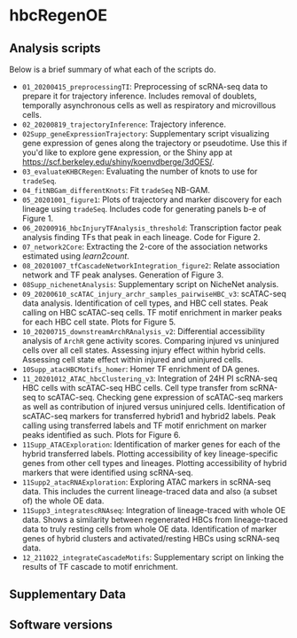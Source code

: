 # hbcRegenOE

## Analysis scripts

Below is a brief summary of what each of the scripts do.

 - `01_20200415_preprocessingTI`: Preprocessing of scRNA-seq data to prepare it for trajectory inference. Includes removal of doublets, temporally asynchronous cells as well as respiratory and microvillous cells.
 - `02_20200819_trajectoryInference`: Trajectory inference.
 - `02Supp_geneExpressionTrajectory`: Supplementary script visualizing gene expression of genes along the trajectory or pseudotime. Use this if you'd like to explore gene expression, or the Shiny app at https://scf.berkeley.edu/shiny/koenvdberge/3dOES/.
 - `03_evaluateKHBCRegen`: Evaluating the number of knots to use for `tradeSeq`.
 - `04_fitNBGam_differentKnots`: Fit `tradeSeq` NB-GAM.
 - `05_20201001_figure1`: Plots of trajectory and marker discovery for each lineage using `tradeSeq`. Includes code for generating panels b-e of Figure 1.
 - `06_20200916_hbcInjuryTFAnalysis_threshold`: Transcription factor peak analysis finding TFs that peak in each lineage. Code for Figure 2.
 - `07_network2Core`: Extracting the 2-core of the association networks estimated using *learn2count*.
 - `08_20201007_tfCascadeNetworkIntegration_figure2`: Relate association network and TF peak analyses. Generation of Figure 3.
 - `08Supp_nichenetAnalysis`: Supplementary script on NicheNet analysis.
 - `09_20200610_scATAC_injury_archr_samples_pairwiseHBC_v3`: scATAC-seq data analysis. Identification of cell types, and HBC cell states. Peak calling on HBC scATAC-seq cells. TF motif enrichment in marker peaks for each HBC cell state. Plots for Figure 5.
 - `10_20200715_downstreamArchRAnalysis_v2`: Differential accessibility analysis of `ArchR` gene activity scores. Comparing injured vs uninjured cells over all cell states. Assessing injury effect within hybrid cells. Assessing cell state effect within injured and uninjured cells.
 - `10Supp_atacHBCMotifs_homer`: Homer TF enrichment of DA genes.
 - `11_20201012_ATAC_hbcClustering_v3`: Integration of 24H PI scRNA-seq HBC cells with scATAC-seq HBC cells. Cell type transfer from scRNA-seq to scATAC-seq. Checking gene expression of scATAC-seq markers as well as contribution of injured versus uninjured cells. Identification of scATAC-seq markers for transferred hybrid1 and hybrid2 labels. Peak calling using transferred labels and TF motif enrichment on marker peaks identified as such. Plots for Figure 6.
 - `11Supp_ATACExploration`: Identification of marker genes for each of the hybrid transferred labels. Plotting accessibility of key lineage-specific genes from other cell types and lineages. Plotting accessibility of hybrid markers that were identified using scRNA-seq.
 - `11Supp2_atacRNAExploration`: Exploring ATAC markers in scRNA-seq data. This includes the current lineage-traced data and also (a subset of) the whole OE data.
 - `11Supp3_integratescRNAseq`: Integration of lineage-traced with whole OE data. Shows a similarity between regenerated HBCs from lineage-traced data to truly resting cells from whole OE data. Identification of marker genes of hybrid clusters and activated/resting HBCs using scRNA-seq data.
 - `12_211022_integrateCascadeMotifs`: Supplementary script on linking the results of TF cascade to motif enrichment.

## Supplementary Data

## Software versions